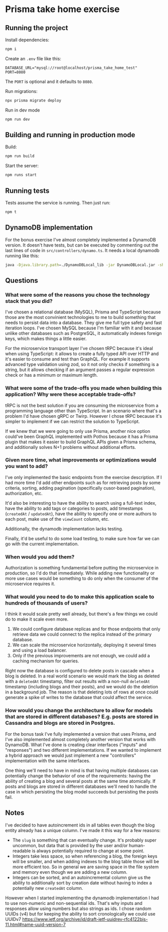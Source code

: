 # Prisma take home exercise

## Running the project

Install dependencies:

```bash
npm i
```

Create an `.env` file like this:

```env
DATABASE_URL="mysql://root@localhost/prisma_take_home_test"
PORT=8080
```

The `PORT` is optional and it defaults to `8080`.

Run migrations:

```bash
npx prisma migrate deploy
```

Run in dev mode

```bash
npm run dev
```

## Building and running in production mode

Build:

```bash
npm run build
```

Start the server:

```bash
npm runs start
```

## Running tests

Tests assume the service is running. Then just run:

```bash
npm t
```

## DynamoDB implementation

For the bonus exercise I've almost completely implemented a DynamoDB version. It doesn't have tests, but can be executed by commenting out the last lines of code in `src/controllers/dynamo.ts`. It needs a local dynamodb running like this:

```bash
java -Djava.library.path=./DynamoDBLocal_lib -jar DynamoDBLocal.jar -sharedDb -port 2000
```

## Questions

### What were some of the reasons you chose the technology stack that you did?

I've chosen a relational database (MySQL), Prisma and TypeScript because those are the most convinient technologies to me to build something that needs to persist data into a database. They give me full type safety and fast iteration loops. I've chosen MySQL because I'm familiar with it and because unlike other databases such as PostgreSQL, it automatically indexes foreign keys, which makes things a little easier.

For the microservice transport layer I've chosen tRPC because it's ideal when using TypeScript: it allows to create a fully typed API over HTTP and it's easier to consume and test than GraphQL. For example it supports advanced type validation using zod, so it not only checks if something is a string, but it allows checking if an argument passes a regular expression check or has a minimum or maximum length.

### What were some of the trade-offs you made when building this application? Why were these acceptable trade-offs?

tRPC is not the best solution if you are consuming the microservice from a programming language other than TypeScript. In an scenario where that's a problem I'd have chosen gRPC or Twirp. However I chose tRPC because it's simpler to implement if we can restrict the solution to TypeScript.

If we knew that we were going to only use Prisma, another nice option could've been GraphQL implemented with Pothos because it has a Prisma plugin that makes it easier to build GraphQL APIs given a Prisma schema, and additionally solves N+1 problems without additional efforts.

### Given more time, what improvements or optimizations would you want to add?

I've only implemented the basic endpoints from the exercise description. If I had more time I'd add other endpoints such as for retrieving posts by some criteria, sorting, adding pagination (specifically cusor-based pagination), authorization, etc.

It'd also be interesting to have the ability to search using a full-text index, have the ability to add tags or categories to posts, add timestamps (`createdAt` / `updatedAt`), have the ability to specify one or more authors to each post, make use of the `viewCount` column, etc.

Additionally, the dynamodb implementation lacks testing.

Finally, it'd be useful to do some load testing, to make sure how far we can go with the current implementation.

### When would you add them?

Authorization is something fundamental before putting the microservice in production, so I'd do that immediately. While adding new functionality or more use cases would be something to do only when the consumer of the microservice requires it.

### What would you need to do to make this application scale to hundreds of thousands of users?

I think it would scale pretty well already, but there's a few things we could do to make it scale even more.

1. We could configure database replicas and for those endpoints that only retrieve data we could connect to the replica instead of the primary database.
2. We can scale the microservice horizontally, deploying it several times and using a load balancer.
3. Only if the previous improvements are not enough, we could add a caching mechanism for queries.

Right now the database is configured to delete posts in cascade when a blog is deleted. In a real world scenario we would mark the blog as deleted with a `deletedAt` timestamp, filter out results with a non-null `deletedAt` timestamp (including blogs and their posts), and we would do the deletion in a background job. The reason is that deleting lots of rows at once could generate a spike of writes to the database that could affect the service.

### How would you change the architecture to allow for models that are stored in different databases? E.g. posts are stored in Cassandra and blogs are stored in Postgres.

For the bonus task I've fully implemented a version that uses Prisma, and I've also implemented almost completely another version that works with DynamoDB. What I've done is creating clear interfaces ("inputs" and "responses") and two different implementations. If we wanted to implement a hybrid approach we would just implement a new "controllers" implementation with the same interfaces.

One thing we'll need to have in mind is that having multiple databases can potentially change the behavior of one of the requirements: having the ability of creating a blog and several posts at the same time atomically. If posts and blogs are stored in different databases we'll need to handle the case in which persisting the blog model succeeds but persisting the posts fail.

## Notes

I've decided to have autoincrement ids in all tables even though the blog entity already has a unique column. I've made it this way for a few reasons:

- The `slug` is something that can eventually change. It's probably super uncommon, but data that is provided by the user and/or human-readable is always potentially required to change at some point.
- Integers take less space, so when referencing a blog, the foreign keys will be smaller, and when adding indexes to the blog table those will be more efficient too. So in general we are saving space in the file system and memory even though we are adding a new column.
- Integers can be sorted, and an autoincremental column give us the ability to additionally sort by creation date without having to index a potentially new `createdAt` column.

However when I started implementing the dynamodb implementation I had to use non-numeric and non-sequential ids. That's why inputs and responses allow using numbers but also strings as ids. I chose random UUIDs (v4) but for keeping the ability to sort cronologically we could use UUIDv7 https://www.ietf.org/archive/id/draft-ietf-uuidrev-rfc4122bis-11.html#name-uuid-version-7
